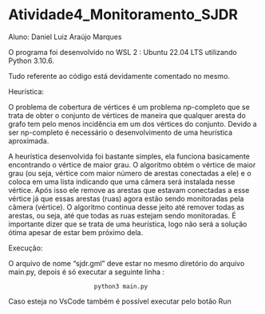 # Atividade4_Monitoramento_SJDR

Aluno: Daniel Luiz Araújo Marques

O programa foi desenvolvido no WSL 2 : Ubuntu 22.04 LTS utilizando Python 3.10.6.

Tudo referente ao código está devidamente comentado no mesmo.

Heurística:

O problema de cobertura de vértices é um problema np-completo que se trata de
obter o conjunto de vértices de maneira que qualquer aresta do grafo tem pelo
menos incidência em um dos vértices do conjunto. Devido a ser np-completo é
necessário o desenvolvimento de uma heurística aproximada.

A heurística desenvolvida foi bastante simples, ela funciona basicamente
encontrando o vértice de maior grau. O algoritmo obtém o vértice de maior grau (ou
seja, vértice com maior número de arestas conectadas a ele) e o coloca em uma
lista indicando que uma câmera será instalada nesse vértice. Após isso ele remove
as arestas que estavam conectadas a esse vértice já que essas arestas (ruas)
agora estão sendo monitoradas pela câmera (vértice). O algoritmo continua desse
jeito até remover todas as arestas, ou seja, até que todas as ruas estejam sendo
monitoradas. É importante dizer que se trata de uma heurística, logo não será a
solução ótima apesar de estar bem próximo dela.

Execução:

O arquivo de nome “sjdr.gml” deve estar no mesmo diretório do arquivo main.py,
depois é só executar a seguinte linha :

                            python3 main.py

Caso esteja no VsCode também é possível executar pelo botão Run